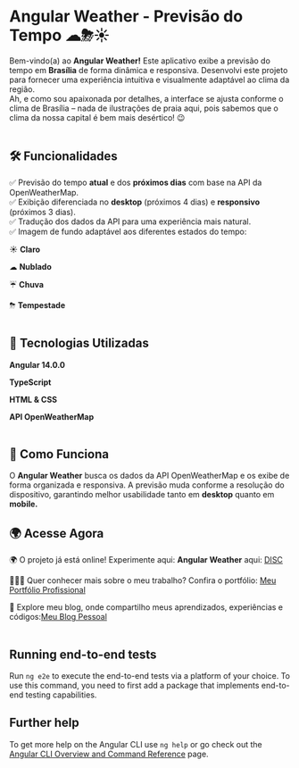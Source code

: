# Angular Weather - Previsão do Tempo ☁⛈☀️

Bem-vindo(a) ao **Angular Weather!**
Este aplicativo exibe a previsão do tempo em **Brasília** de forma dinâmica e responsiva. Desenvolvi este projeto para fornecer uma experiência intuitiva e visualmente adaptável ao clima da região.
<br>
Ah, e como sou apaixonada por detalhes, a interface se ajusta conforme o clima de Brasília – nada de ilustrações de praia aqui, pois sabemos que o clima da nossa capital é bem mais desértico! 😉
<br><br>

## 🛠️ Funcionalidades

✅ Previsão do tempo **atual** e dos **próximos dias** com base na API da OpenWeatherMap.<br>
✅ Exibição diferenciada no **desktop** (próximos 4 dias) e **responsivo** (próximos 3 dias).<br>
✅ Tradução dos dados da API para uma experiência mais natural.<br>
✅ Imagem de fundo adaptável aos diferentes estados do tempo:<br>

☀️ **Claro**<br>

☁ **Nublado**<br>

☔️ **Chuva**<br>

⛈ **Tempestade**
<br><br>

## 🚀 Tecnologias Utilizadas

**Angular 14.0.0**<br>

**TypeScript**<br>

**HTML & CSS**<br>

**API OpenWeatherMap**
<br><br>

## 🔄 Como Funciona

O **Angular Weather** busca os dados da API OpenWeatherMap e os exibe de forma organizada e responsiva. A previsão muda conforme a resolução do dispositivo, garantindo melhor usabilidade tanto em **desktop** quanto em **mobile.**

## 🌍 Acesse Agora

🌍 O projeto já está online! Experimente aqui: **Angular Weather** aqui: [DISC](https://tiexperient-weather.netlify.app/)

👩🏼‍💻 Quer conhecer mais sobre o meu trabalho? Confira o portfólio: [Meu Portfólio Profissional](https://ti-experient.netlify.app/)

📢  Explore meu blog, onde compartilho meus aprendizados, experiências e códigos:[Meu Blog Pessoal](https://tiexperient-blog.netlify.app/) 
<br><br>

## Running end-to-end tests

Run `ng e2e` to execute the end-to-end tests via a platform of your choice. To use this command, you need to first add a package that implements end-to-end testing capabilities.

## Further help

To get more help on the Angular CLI use `ng help` or go check out the [Angular CLI Overview and Command Reference](https://angular.io/cli) page.
